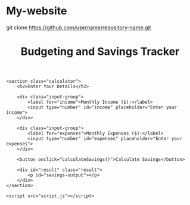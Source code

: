 # My-website
git clone https://github.com/username/repository-name.git
<!DOCTYPE html>
<html lang="en">
<head>
    <meta charset="UTF-8">
    <meta name="viewport" content="width=device-width, initial-scale=1.0">
    <title>Budgeting & Savings Website</title>
    <link rel="stylesheet" href="style.css">
</head>
<body>
    <header>
        <h1>Budgeting and Savings Tracker</h1>
    </header>

    <section class="calculator">
        <h2>Enter Your Details</h2>

        <div class="input-group">
            <label for="income">Monthly Income ($):</label>
            <input type="number" id="income" placeholder="Enter your income">
        </div>

        <div class="input-group">
            <label for="expenses">Monthly Expenses ($):</label>
            <input type="number" id="expenses" placeholder="Enter your expenses">
        </div>

        <button onclick="calculateSavings()">Calculate Savings</button>

        <div id="result" class="result">
            <p id="savings-output"></p>
        </div>
    </section>

    <script src="script.js"></script>
</body>
</html>
